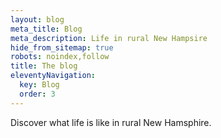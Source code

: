 ```yaml
---
layout: blog
meta_title: Blog
meta_description: Life in rural New Hampsire
hide_from_sitemap: true
robots: noindex,follow
title: The blog
eleventyNavigation:
  key: Blog
  order: 3
---
```


Discover what life is like in rural New Hamsphire.

